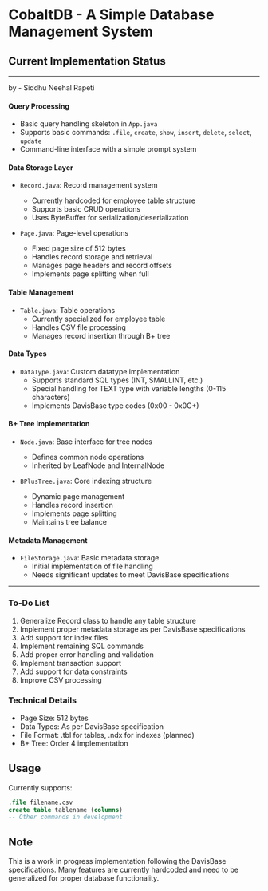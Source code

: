 # CobaltDB - A Simple Database Management System

## Current Implementation Status
----
by - Siddhu Neehal Rapeti

#### Query Processing
- Basic query handling skeleton in `App.java`
- Supports basic commands: `.file`, `create`, `show`, `insert`, `delete`, `select`, `update`
- Command-line interface with a simple prompt system

#### Data Storage Layer
- `Record.java`: Record management system
  - Currently hardcoded for employee table structure
  - Supports basic CRUD operations
  - Uses ByteBuffer for serialization/deserialization

- `Page.java`: Page-level operations
  - Fixed page size of 512 bytes
  - Handles record storage and retrieval
  - Manages page headers and record offsets
  - Implements page splitting when full

#### Table Management
- `Table.java`: Table operations
  - Currently specialized for employee table
  - Handles CSV file processing
  - Manages record insertion through B+ tree

#### Data Types
- `DataType.java`: Custom datatype implementation
  - Supports standard SQL types (INT, SMALLINT, etc.)
  - Special handling for TEXT type with variable lengths (0-115 characters)
  - Implements DavisBase type codes (0x00 - 0x0C+)

#### B+ Tree Implementation
- `Node.java`: Base interface for tree nodes
  - Defines common node operations
  - Inherited by LeafNode and InternalNode

- `BPlusTree.java`: Core indexing structure
  - Dynamic page management
  - Handles record insertion
  - Implements page splitting
  - Maintains tree balance

#### Metadata Management
- `FileStorage.java`: Basic metadata storage
  - Initial implementation of file handling
  - Needs significant updates to meet DavisBase specifications
---- 
### To-Do List
1. Generalize Record class to handle any table structure
2. Implement proper metadata storage as per DavisBase specifications
3. Add support for index files
4. Implement remaining SQL commands
5. Add proper error handling and validation
6. Implement transaction support
7. Add support for data constraints
8. Improve CSV processing

### Technical Details
- Page Size: 512 bytes
- Data Types: As per DavisBase specification
- File Format: .tbl for tables, .ndx for indexes (planned)
- B+ Tree: Order 4 implementation

## Usage
Currently supports:
```sql
.file filename.csv
create table tablename (columns)
-- Other commands in development
```

## Note
This is a work in progress implementation following the DavisBase specifications. Many features are currently hardcoded and need to be generalized for proper database functionality.
